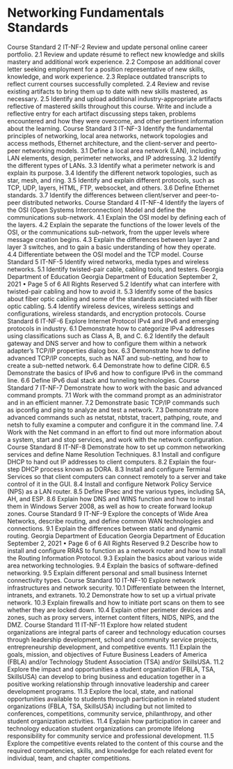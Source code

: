 # Networking Fundamentals Standards
Course Standard 2
IT-NF-2
Review and update personal online career portfolio.
2.1 Review and update résumé to reflect new knowledge and skills mastery and additional
work experience.
2.2 Compose an additional cover letter seeking employment for a position representative of
new skills, knowledge, and work experience.
2.3 Replace outdated transcripts to reflect current courses successfully completed.
2.4 Review and revise existing artifacts to bring them up to date with new skills mastered,
as necessary.
2.5 Identify and upload additional industry-appropriate artifacts reflective of mastered skills
throughout this course. Write and include a reflective entry for each artifact discussing
steps taken, problems encountered and how they were overcome, and other pertinent
information about the learning.
Course Standard 3
IT-NF-3
Identify the fundamental principles of networking, local area networks, network
topologies and access methods, Ethernet architecture, and the client-server and peerto-peer networking models.
3.1 Define a local area network (LAN), including LAN elements, design, perimeter
networks, and IP addressing.
3.2 Identify the different types of LANs.
3.3 Identify what a perimeter network is and explain its purpose.
3.4 Identify the different network topologies, such as star, mesh, and ring.
3.5 Identify and explain different protocols, such as TCP, UDP, layers, HTML, FTP,
websocket, and others.
3.6 Define Ethernet standards.
3.7 Identify the differences between client/server and peer-to-peer distributed networks.
Course Standard 4
IT-NF-4
Identify the layers of the OSI (Open Systems Interconnection) Model and define the
communications sub-network.
4.1 Explain the OSI model by defining each of the layers.
4.2 Explain the separate the functions of the lower levels of the OSI, or the communications
sub-network, from the upper levels where message creation begins.
4.3 Explain the differences between layer 2 and layer 3 switches, and to gain a basic
understanding of how they operate.
4.4 Differentiate between the OSI model and the TCP model.
Course Standard 5
IT-NF-5
Identify wired networks, media types and wireless networks.
5.1 Identify twisted-pair cable, cabling tools, and testers. 
Georgia Department of Education
Georgia Department of Education
September 2, 2021 • Page 5 of 6
All Rights Reserved
5.2 Identify what can interfere with twisted-pair cabling and how to avoid it.
5.3 Identify some of the basics about fiber optic cabling and some of the standards
associated with fiber optic cabling.
5.4 Identify wireless devices, wireless settings and configurations, wireless standards, and
encryption protocols.
Course Standard 6
IT-NF-6
Explore Internet Protocol IPv4 and IPv6 and emerging protocols in industry.
6.1 Demonstrate how to categorize IPv4 addresses using classifications such as Class A,
B, and C.
6.2 Identify the default gateway and DNS server and how to configure them within a
network adapter’s TCP/IP properties dialog box.
6.3 Demonstrate how to define advanced TCP/IP concepts, such as NAT and sub-netting,
and how to create a sub-netted network.
6.4 Demonstrate how to define CIDR.
6.5 Demonstrate the basics of IPv6 and how to configure IPv6 in the command line.
6.6 Define IPv6 dual stack and tunneling technologies.
Course Standard 7
IT-NF-7
Demonstrate how to work with the basic and advanced command prompts.
7.1 Work with the command prompt as an administrator and in an efficient manner.
7.2 Demonstrate basic TCP/IP commands such as ipconfig and ping to analyze and test a
network.
7.3 Demonstrate more advanced commands such as netstat, nbtstat, tracert, pathping,
route, and netsh to fully examine a computer and configure it in the command line.
7.4 Work with the Net command in an effort to find out more information about a system,
start and stop services, and work with the network configuration.
Course Standard 8
IT-NF-8
Demonstrate how to set up common networking services and define Name Resolution
Techniques.
8.1 Install and configure DHCP to hand out IP addresses to client computers.
8.2 Explain the four-step DHCP process known as DORA.
8.3 Install and configure Terminal Services so that client computers can connect remotely
to a server and take control of it in the GUI.
8.4 Install and configure Network Policy Service (NPS) as a LAN router.
8.5 Define IPsec and the various types, including SA, AH, and ESP.
8.6 Explain how DNS and WINS function and how to install them in Windows Server 2008,
as well as how to create forward lookup zones.
Course Standard 9
IT-NF-9
Explore the concepts of Wide Area Networks, describe routing, and define common
WAN technologies and connections.
9.1 Explain the differences between static and dynamic routing.
Georgia Department of Education
Georgia Department of Education
September 2, 2021 • Page 6 of 6
All Rights Reserved
9.2 Describe how to install and configure RRAS to function as a network router and how to
install the Routing Information Protocol.
9.3 Explain the basics about various wide area networking technologies.
9.4 Explain the basics of software-defined networking.
9.5 Explain different personal and small business Internet connectivity types.
Course Standard 10
IT-NF-10
Explore network infrastructures and network security.
10.1 Differentiate between the Internet, intranets, and extranets.
10.2 Demonstrate how to set up a virtual private network.
10.3 Explain firewalls and how to initiate port scans on them to see whether they are locked
down.
10.4 Explain other perimeter devices and zones, such as proxy servers, internet content
filters, NIDS, NIPS, and the DMZ.
Course Standard 11
IT-NF-11
Explore how related student organizations are integral parts of career and
technology education courses through leadership development, school and
community service projects, entrepreneurship development, and competitive
events.
11.1 Explain the goals, mission, and objectives of Future Business Leaders of America
(FBLA) and/or Technology Student Association (TSA) and/or SkillsUSA.
11.2 Explore the impact and opportunities a student organization (FBLA, TSA, SkillsUSA)
can develop to bring business and education together in a positive working relationship
through innovative leadership and career development programs.
11.3 Explore the local, state, and national opportunities available to students through
participation in related student organizations (FBLA, TSA, SkillsUSA) including but not
limited to conferences, competitions, community service, philanthropy, and other student
organization activities.
11.4 Explain how participation in career and technology education student organizations can
promote lifelong responsibility for community service and professional development.
11.5 Explore the competitive events related to the content of this course and the required
competencies, skills, and knowledge for each related event for individual, team, and
chapter competitions.
